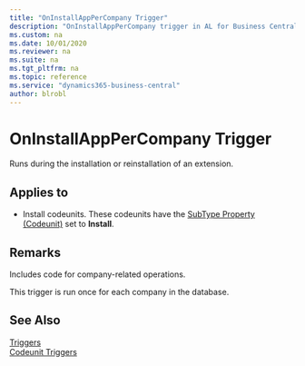 ```yaml
---
title: "OnInstallAppPerCompany Trigger"
description: "OnInstallAppPerCompany trigger in AL for Business Central."
ms.custom: na
ms.date: 10/01/2020
ms.reviewer: na
ms.suite: na
ms.tgt_pltfrm: na
ms.topic: reference
ms.service: "dynamics365-business-central"
author: blrobl
---
```


# OnInstallAppPerCompany Trigger
Runs during the installation or reinstallation of an extension.

## Applies to  
-  Install codeunits. These codeunits have the [SubType Property \(Codeunit\)](../properties/devenv-subtype-property-codeunit.md) set to **Install**.  

## Remarks  
Includes code for company-related operations. 

This trigger is run once for each company in the database.

## See Also  
 [Triggers](devenv-triggers.md)  
 [Codeunit Triggers](devenv-codeunit-triggers.md)  